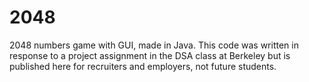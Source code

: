 # 2048
2048 numbers game with GUI, made in Java. This code was written in response to a project assignment in the DSA class at Berkeley but is published here for recruiters and employers, not future students.
